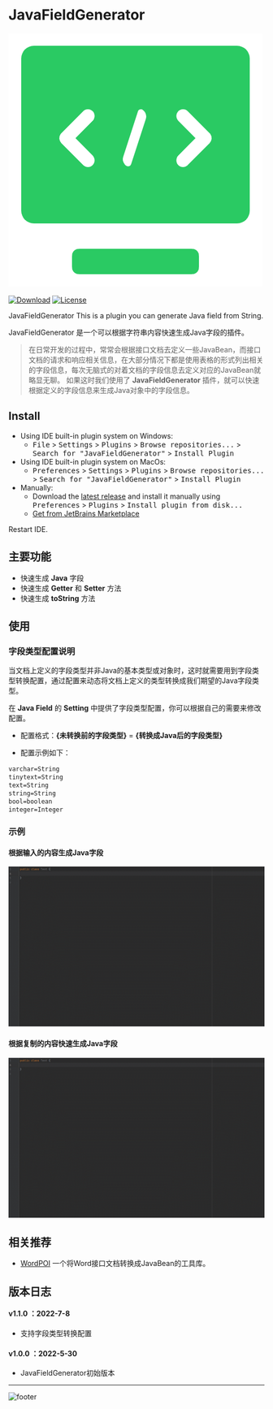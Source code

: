 # JavaFieldGenerator

![Logo](logo.png)

[![Download](https://img.shields.io/badge/download-plugin-brightgreen?logo=github)](https://raw.githubusercontent.com/jenly1314/JavaFieldGenerator/master/release/JavaFieldGenerator-1.1.0.zip)
[![License](https://img.shields.io/github/license/jenly1314/JavaFieldGenerator?logo=open-source-initiative)](https://opensource.org/licenses/apache-2-0)


<!-- Plugin description -->
JavaFieldGenerator This is a plugin you can generate Java field from String.
<!-- Plugin description end -->

JavaFieldGenerator 是一个可以根据字符串内容快速生成Java字段的插件。

> 在日常开发的过程中，常常会根据接口文档去定义一些JavaBean，而接口文档的请求和响应相关信息，在大部分情况下都是使用表格的形式列出相关的字段信息，每次无脑式的对着文档的字段信息去定义对应的JavaBean就略显无聊。
> 如果这时我们使用了 **JavaFieldGenerator** 插件，就可以快速根据定义的字段信息来生成Java对象中的字段信息。


## Install
- Using IDE built-in plugin system on Windows:
  - <kbd>File</kbd> > <kbd>Settings</kbd> > <kbd>Plugins</kbd> > <kbd>Browse repositories...</kbd> > <kbd>Search for "JavaFieldGenerator"</kbd> > <kbd>Install Plugin</kbd>
- Using IDE built-in plugin system on MacOs:
  - <kbd>Preferences</kbd> > <kbd>Settings</kbd> > <kbd>Plugins</kbd> > <kbd>Browse repositories...</kbd> > <kbd>Search for "JavaFieldGenerator"</kbd> > <kbd>Install Plugin</kbd>
- Manually:
  - Download the [latest release](https://raw.githubusercontent.com/jenly1314/JavaFieldGenerator/master/release/JavaFieldGenerator-1.1.0.zip) and install it manually using <kbd>Preferences</kbd> > <kbd>Plugins</kbd> > <kbd>Install plugin from disk...</kbd>
  - [Get from JetBrains Marketplace](https://plugins.jetbrains.com/plugin/19258)
  
Restart IDE.

## 主要功能
* 快速生成 **Java** 字段
* 快速生成 **Getter** 和 **Setter** 方法
* 快速生成 **toString** 方法

## 使用

### 字段类型配置说明

当文档上定义的字段类型并非Java的基本类型或对象时，这时就需要用到字段类型转换配置，通过配置来动态将文档上定义的类型转换成我们期望的Java字段类型。

在 **Java Field** 的 **Setting** 中提供了字段类型配置，你可以根据自己的需要来修改配置。

* 配置格式：**{未转换前的字段类型}** = **{转换成Java后的字段类型}**

* 配置示例如下：
```
varchar=String
tinytext=String
text=String
string=String
bool=boolean
integer=Integer

```

### 示例
#### 根据输入的内容生成Java字段
![Image](art/generate-java-field.gif)

#### 根据复制的内容快速生成Java字段
![Image](art/quick-generate-java-field.gif)

## 相关推荐

- [WordPOI](https://github.com/jenly1314/WordPOI) 一个将Word接口文档转换成JavaBean的工具库。

## 版本日志

#### v1.1.0 ：2022-7-8
*  支持字段类型转换配置

#### v1.0.0 ：2022-5-30
*  JavaFieldGenerator初始版本

---

![footer](https://jenly1314.github.io/page/footer.svg)
